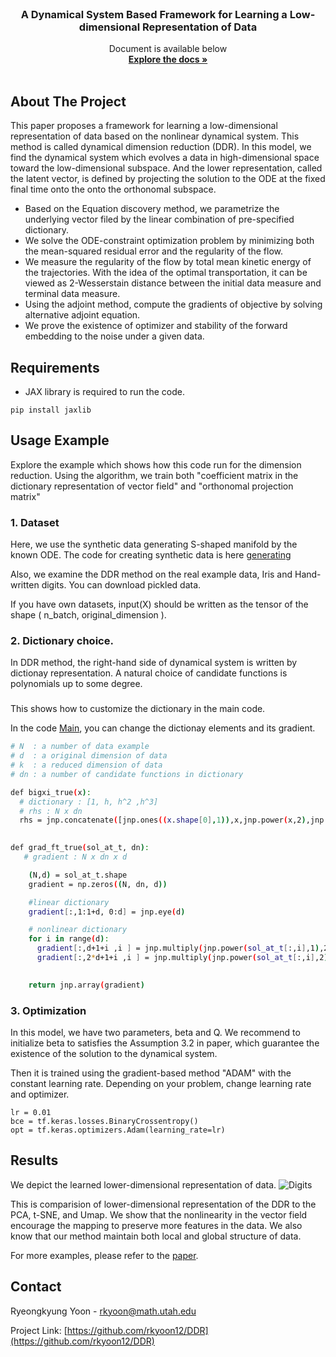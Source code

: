 
<!-- PROJECT LOGO -->
<br />
<p align="center">
 
   

  <h3 align="center">A Dynamical System Based Framework for Learning a Low-dimensional Representation of Data</h3>

  <p align="center">
    Document is available below
    <br />
    <a href="xxx.pdf"><strong>Explore the docs »</strong></a>
    <br />
    <br />
    
  </p>
</p>




<!-- ABOUT THE PROJECT -->
## About The Project

This paper proposes a framework for learning a low-dimensional representation of data based on the nonlinear dynamical system. This method is called dynamical dimension reduction (DDR). In this model, we find the dynamical system which evolves a data in high-dimensional space toward the low-dimensional subspace. And the lower representation, called the latent vector, is defined by projecting the solution to the ODE at the fixed final time onto the onto the orthonomal subspace. 



* Based on the Equation discovery method, we parametrize the underlying vector filed by the linear combination of pre-specified dictionary.
* We solve the ODE-constraint optimization problem by minimizing both the mean-squared residual error and the regularity of the flow.
* We measure the regularity of the flow by total mean kinetic energy of the trajectories. With the idea of the optimal transportation, it can be viewed as 2-Wesserstain distance between the initial data measure and terminal data measure.
* Using the adjoint method, compute the gradients of objective by solving alternative adjoint equation. 
* We prove the existence of optimizer and stability of the forward embedding to the noise under a given data.



## Requirements
* JAX library is required to run the code. 

 ```
 pip install jaxlib
 ```
 
<!-- Usage Example -->
## Usage Example
Explore the example which shows how this code run for the dimension reduction. Using the algorithm, we train both "coefficient matrix in the dictionary representation of vector field" and "orthonomal projection matrix" 

### 1. Dataset

Here, we use the synthetic data generating S-shaped manifold by the known ODE. The code for creating synthetic data is here [generating](https://github.com/rkyoon12/NAED/blob/master/GenerateData/osc.pickle)

Also, we examine the DDR method on the real example data, Iris and Hand-written digits. You can download pickled data. 

If you have own datasets, input(X) should be written as the tensor of the shape ( n_batch, original_dimension ). 

### 2. Dictionary choice. 

In DDR method, the right-hand side of dynamical system is written by dictionay representation. A natural choice of candidate functions is polynomials up to some degree.  
### 

This shows how to customize the dictionary in the main code. 

In the code [Main](https://github.com/rkyoon12/NAED/blob/master/Main/poly21.py), you can change the dictionay elements and its gradient. 

  ```sh
  # N  : a number of data example
  # d  : a original dimension of data
  # k  : a reduced dimension of data
  # dn : a number of candidate functions in dictionary
  
  def bigxi_true(x):
    # dictionary : [1, h, h^2 ,h^3]
    # rhs : N x dn
    rhs = jnp.concatenate([jnp.ones((x.shape[0],1)),x,jnp.power(x,2),jnp.power(x,3)],1)
    
  
  def grad_ft_true(sol_at_t, dn):
     # gradient : N x dn x d

      (N,d) = sol_at_t.shape
      gradient = np.zeros((N, dn, d))

      #linear dictionary
      gradient[:,1:1+d, 0:d] = jnp.eye(d)

      # nonlinear dictionary
      for i in range(d):
        gradient[:,d+1+i ,i ] = jnp.multiply(jnp.power(sol_at_t[:,i],1),2)
        gradient[:,2*d+1+i ,i ] = jnp.multiply(jnp.power(sol_at_t[:,i],2),3)
     

      return jnp.array(gradient)


  ```


### 3. Optimization

In this model, we have two parameters, beta and Q. We recommend to initialize beta to satisfies the Assumption 3.2 in paper, which guarantee the existence of the solution to the dynamical system.


Then it is trained using the gradient-based method "ADAM" with the constant learning rate. Depending on your problem, change learning rate and optimizer. 

 ```
lr = 0.01
bce = tf.keras.losses.BinaryCrossentropy()
opt = tf.keras.optimizers.Adam(learning_rate=lr)

  ```


<!-- Results -->
## Results  

We depict the learned lower-dimensional representation of data. 
![Digits](https://user-images.githubusercontent.com/35155480/125504060-f261f77a-819f-4dd4-807a-764580da004e.png)

This is comparision of lower-dimensional representation of the DDR to the PCA, t-SNE, and Umap. We show that the nonlinearity in the vector field encourage the mapping to preserve more features in the data. We also know that our method maintain both local and global structure of data. 


For more examples, please refer to the [paper](https://xxx.pdf).





<!-- CONTACT -->
## Contact
Ryeongkyung Yoon - rkyoon@math.utah.edu

Project Link: [https://github.com/rkyoon12/DDR](https://github.com/rkyoon12/DDR)


<!--stackedit_data:
eyJoaXN0b3J5IjpbNzUwNDgyOTMwLC0yMDYxNDMyNzgsLTEzMT
I5MTU0MzAsLTEzMTI5MTU0MzAsLTk4MTkwMTEzN119
-->
